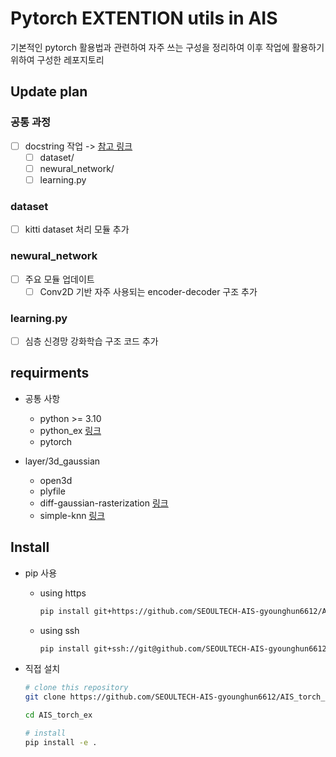 # Pytorch EXTENTION utils in AIS

기본적인 pytorch 활용법과 관련하여 자주 쓰는 구성을 정리하여 이후 작업에 활용하기 위하여 구성한 레포지토리

## Update plan

### 공통 과정

- [ ] docstring 작업 -> [참고 링크](https://github.com/SEOULTECH-AIS-gyounghun6612/SEOULTECH-AIS-gyounghun6612.github.io/blob/main/python_md/doc_string.md#Doc-string-예시)
  - [ ] dataset/
  - [ ] newural_network/
  - [ ] learning.py

### dataset

- [ ] kitti dataset 처리 모듈 추가

### newural_network

- [ ] 주요 모듈 업데이트
  - [ ] Conv2D 기반 자주 사용되는 encoder-decoder 구조 추가

### learning.py

- [ ] 심층 신경망 강화학습 구조 코드 추가

## requirments

- 공통 사항
  - python >= 3.10
  - python_ex [링크](https://github.com/SEOULTECH-AIS-gyounghun6612/AIS_python_ex.git)
  - pytorch

- layer/3d_gaussian
  - open3d
  - plyfile
  - diff-gaussian-rasterization [링크](https://github.com/graphdeco-inria/diff-gaussian-rasterization)
  - simple-knn [링크](https://gitlab.inria.fr/bkerbl/simple-knn.git)

## Install

- pip 사용

  - using https

    ``` bash
    pip install git+https://github.com/SEOULTECH-AIS-gyounghun6612/AIS_torch_ex.git@ver_alpha
    ```

  - using ssh

    ```bash
    pip install git+ssh://git@github.com/SEOULTECH-AIS-gyounghun6612/AIS_torch_ex.git@ver_alpha
    ```

- 직접 설치

  ```bash
  # clone this repository
  git clone https://github.com/SEOULTECH-AIS-gyounghun6612/AIS_torch_ex.git

  cd AIS_torch_ex

  # install 
  pip install -e .

  ```
